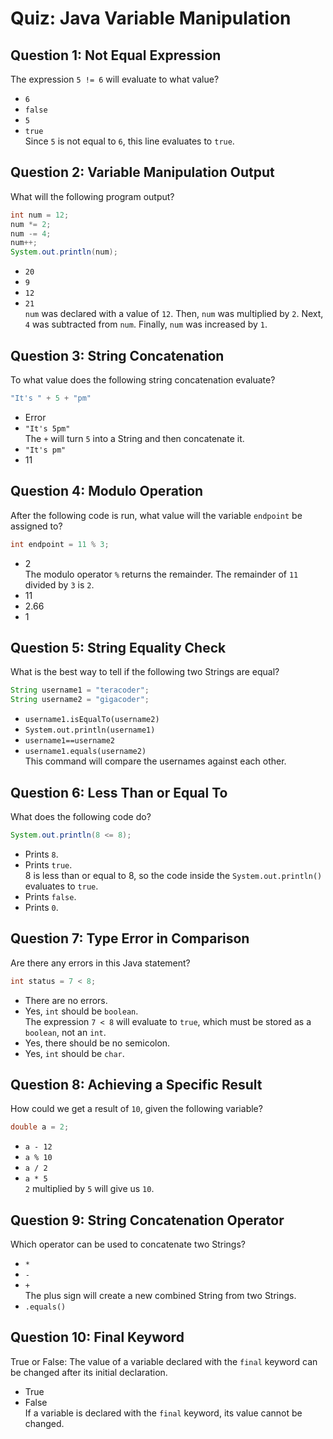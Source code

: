 # Quiz: Java Variable Manipulation

## Question 1: Not Equal Expression

The expression `5 != 6` will evaluate to what value?

-   `6`
-   `false`
-   `5`
-   `true`  
    Since `5` is not equal to `6`, this line evaluates to `true`.

## Question 2: Variable Manipulation Output

What will the following program output?

```java
int num = 12;
num *= 2;
num -= 4;
num++;
System.out.println(num);
```

-   `20`
-   `9`
-   `12`
-   `21`  
    `num` was declared with a value of `12`. Then, `num` was multiplied by `2`. Next, `4` was subtracted from `num`. Finally, `num` was increased by `1`.

## Question 3: String Concatenation

To what value does the following string concatenation evaluate?

```java
"It's " + 5 + "pm"
```

-   Error
-   `"It's 5pm"`  
    The `+` will turn `5` into a String and then concatenate it.
-   `"It's pm"`
-   11

## Question 4: Modulo Operation

After the following code is run, what value will the variable `endpoint` be assigned to?

```java
int endpoint = 11 % 3;
```

-   2  
    The modulo operator `%` returns the remainder. The remainder of `11` divided by `3` is `2`.
-   11
-   2.66
-   1

## Question 5: String Equality Check

What is the best way to tell if the following two Strings are equal?

```java
String username1 = "teracoder";
String username2 = "gigacoder";
```

-   `username1.isEqualTo(username2)`
-   `System.out.println(username1)`
-   `username1==username2`
-   `username1.equals(username2)`  
    This command will compare the usernames against each other.

## Question 6: Less Than or Equal To

What does the following code do?

```java
System.out.println(8 <= 8);
```

-   Prints `8`.
-   Prints `true`.  
    8 is less than or equal to 8, so the code inside the `System.out.println()` evaluates to `true`.
-   Prints `false`.
-   Prints `0`.

## Question 7: Type Error in Comparison

Are there any errors in this Java statement?

```java
int status = 7 < 8;
```

-   There are no errors.
-   Yes, `int` should be `boolean`.  
    The expression `7 < 8` will evaluate to `true`, which must be stored as a `boolean`, not an `int`.
-   Yes, there should be no semicolon.
-   Yes, `int` should be `char`.

## Question 8: Achieving a Specific Result

How could we get a result of `10`, given the following variable?

```java
double a = 2;
```

-   `a - 12`
-   `a % 10`
-   `a / 2`
-   `a * 5`  
    `2` multiplied by `5` will give us `10`.

## Question 9: String Concatenation Operator

Which operator can be used to concatenate two Strings?

-   `*`
-   `-`
-   `+`  
    The plus sign will create a new combined String from two Strings.
-   `.equals()`

## Question 10: Final Keyword

True or False: The value of a variable declared with the `final` keyword can be changed after its initial declaration.

-   True
-   False  
    If a variable is declared with the `final` keyword, its value cannot be changed.
